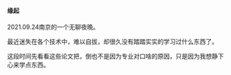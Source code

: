#### 缘起

2021.09.24南京的一个无聊夜晚。

最近迷失在各个技术中，难以自拔，却很久没有踏踏实实的学习过什么东西了。

这段时间先看看这些论文把，倒也不是因为专业对口啥的原因，只是因为我想静下心来学点东西。

